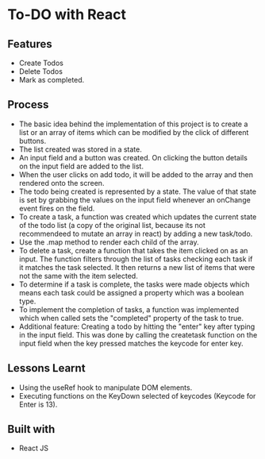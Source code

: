 # To-DO with React

## Features
- Create Todos
- Delete Todos
- Mark as completed.

## Process
- The basic idea behind the implementation of this project is to create a list or an array of items which can be modified by the click of different buttons.
- The list created was stored in a state.
- An input field and a button was created. On clicking the button details on the input field are added to the list.
- When the user clicks on add todo, it will be added to the array and then rendered onto the screen.
- The todo being created is represented by a state. The value of that state is set by grabbing the values on the input field whenever an onChange event fires on the field.
- To create a task, a function was created which updates the current state of the todo list (a copy of the original list, because its not recommendeed to mutate an array in react) by adding a new task/todo.
- Use the .map method to render each child of the array.
- To delete a task, create a function that takes the item clicked on as an input. The function filters through the list of tasks checking each task if it matches the task selected. It then returns a new list of items that were not the same with the item selected. 
- To determine if a task is complete, the tasks were made objects which means each task could be assigned a property which was a boolean type. 
- To implement the completion of tasks, a function was implemented which when called sets the "completed" property of the task to true.
- Additional feature: Creating a todo by hitting the "enter" key after typing in the input field. This was done by calling the createtask function on the input field when the key pressed matches the keycode for enter key.


## Lessons Learnt
- Using the useRef hook to manipulate DOM elements.
- Executing functions on the KeyDown selected of keycodes (Keycode for Enter is 13).

## Built with
- React JS



